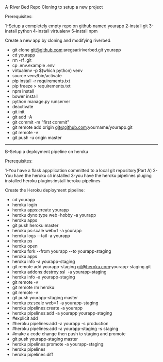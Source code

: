 A-River Bed Repo Cloning to setup a new project

Prerequisites:

1-Setup a completely empty repo on github named yourapp
2-install git
3-install python
4-install virtualenv
5-install npm


Create a new app by cloning and modifying riverbed:

- git clone git@github.com:aregsar/riverbed.git yourapp
- cd yourapp
- rm -rf .git
- cp .env.example .env
- virtualenv -p $(which python) venv
- source venv/bin/activate
- pip install -r requirements.txt
- pip freeze > requirements.txt
- npm install
- bower install
- python manage.py runserver
- deactivate
- git init
- git add -A
- git commit -m "first commit"
- git remote add origin git@github.com:yourname/yourapp.git
- git remote -v
- git push -u origin master

--------------------------------------------------------------------

B-Setup a deployment pipeline on heroku

Prerequisites:

1-You have a flask appplication committed to a local git repository(Part A)
2-You have the heroku cli installed
3-you have the heroku pipelines pluging installed
heroku plugins:install heroku-pipelines


Create the Heroku deployment pipeline:

- cd yourapp
- heroku login
- heroku apps:create yourapp
- heroku dyno:type web=hobby -a yourapp
- heroku apps
- git push heroku master
- heroku ps:scale web=1 -a yourapp
- heroku logs --tail -a yourapp
- heroku ps
- heroku open
- heroku fork --from yourapp --to yourapp-staging
- heroku apps
- heroku info -a yourapp-staging
- git remote add yourapp-staging git@heroku.com:yourapp-staging.git
- heroku addons:destroy ssl  -a yourapp-staging
- heroku info -a yourapp-staging
- git remote -v
- git remote rm heroku
- git remote -v
- git push yourapp-staging master
- heroku ps:scale web=1 -a yourapp-staging
- heroku pipelines:create -a yourapp
- heroku pipelines:add -a yourapp yourapp-staging
- #explicit add
- #heroku pipelines:add -a yourapp -s production
- #heroku pipelines:add -a yourapp-staging -s staging
- #make a code change then push to staging and promote
- git push yourapp-staging master
- heroku pipelines:promote -a yourapp-staging
- heroku pipelines
- heroku pipelines:diff


